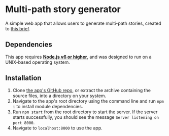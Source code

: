 # Multi-path story generator
A simple web app that allows users to generate multi-path stories, created to [this brief](./docs/brief.md).

## Dependencies
This app requires [__Node.js v6 or higher__](https://nodejs.org/en/), and was designed to run on a UNIX-based operating system.

## Installation
1. Clone [the app's GitHub repo](https://github.com/stevehopkinson/multi-path-story), or extract the archive containing the source files, into a directory on your system.
2. Navigate to the app's root directory using the command line and run ```npm i``` to install module dependencies.
3. Run ```npm start``` from the root directory to start the server. If the server starts successfully, you should see the message ```Server listening on port 8000```.
4. Navigate to ```localhost:8000``` to use the app.
